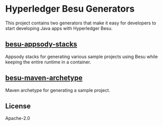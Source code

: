 # Hyperledger Besu Generators

This project contains two generators that make it easy for developers to start developing Java apps with Hyperledger Besu.

## [besu-appsody-stacks](besu-appsody-stacks)

Appsody stacks for generating various sample projects using Besu while keeping the entire runtime in a container.

## [besu-maven-archetype](besu-maven-archetype)

Maven archetype for generating a sample project.

## License

Apache-2.0
